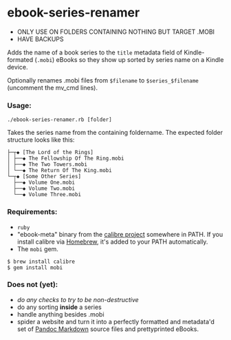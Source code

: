 # ebook-series-renamer
* ONLY USE ON FOLDERS CONTAINING NOTHING BUT TARGET .MOBI 
* HAVE BACKUPS

Adds the name of a book series to the `title` metadata field of Kindle-formated (`.mobi`) eBooks so they show up sorted by series name on a Kindle device.

Optionally renames .mobi files from `$filename` to `$series_$filename` (uncomment the mv_cmd lines).

### Usage:
`./ebook-series-renamer.rb [folder]`

Takes the series name from the containing foldername. The expected folder structure looks like this:
```
├─┬◆ [The Lord of the Rings]
│ ├──◆ The Fellowship Of The Ring.mobi
│ ├──◆ The Two Towers.mobi
│ └──◆ The Return Of The King.mobi
└─┬◆ [Some Other Series]
  ├──◆ Volume One.mobi
  ├──◆ Volume Two.mobi
  └──◆ Volume Three.mobi
```

### Requirements:
* `ruby`
* "ebook-meta" binary from the [calibre project](http://calibre-ebook.com) somewhere in PATH. If you install calibre via [Homebrew](https://brew.sh), it's added to your PATH automatically.
* The `mobi` gem.
```
$ brew install calibre
$ gem install mobi
```

### Does not (yet):
* *do any checks to try to be non-destructive*
* do any sorting **inside** a series
* handle anything besides .mobi
* spider a website and turn it into a perfectly formatted and metadata'd set of [Pandoc Markdown](http://pandoc.org/README.html#pandocs-markdown) source files and prettyprinted eBooks.
